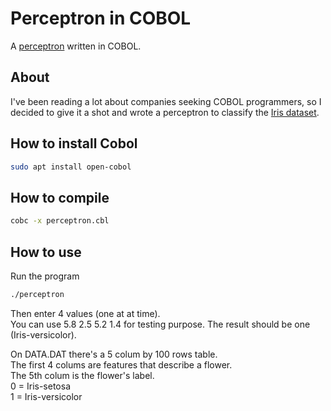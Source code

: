 # Perceptron in COBOL

A [perceptron](https://en.wikipedia.org/wiki/Perceptron) written in COBOL.

## About

I've been reading a lot about companies seeking COBOL programmers, so I decided to give it a shot and wrote a perceptron to classify the [Iris dataset](https://archive.ics.uci.edu/ml/machine-learning-databases/iris/iris.data).

## How to install Cobol

```bash
sudo apt install open-cobol
```

## How to compile

```bash
cobc -x perceptron.cbl
```

## How to use

Run the program

```bash
./perceptron
```

Then enter 4 values (one at at time).  
You can use 5.8 2.5 5.2 1.4 for testing purpose. The result should be one (Iris-versicolor).


On DATA.DAT there's a 5 colum by 100 rows table.  
The first 4 colums are features that describe a flower.  
The 5th colum is the flower's label.  
0 = Iris-setosa  
1 = Iris-versicolor  
